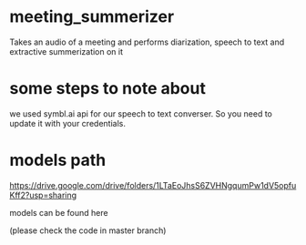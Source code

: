 # meeting_summerizer
Takes an audio of a meeting and performs diarization, speech to text and extractive summerization on it

# some steps to note about
we used symbl.ai api for our speech to text converser. So you need to update it with your credentials.

# models path
https://drive.google.com/drive/folders/1LTaEoJhsS6ZVHNgqumPw1dV5opfuKff2?usp=sharing

models can be found here

(please check the code in master branch)
